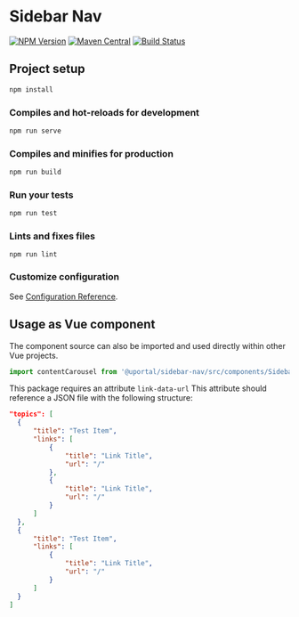 # Sidebar Nav

[![NPM Version](https://img.shields.io/npm/v/@uportal/user-profile-menu.svg)](https://www.npmjs.com/package/@uportal/user-profile-menu)
[![Maven Central](https://maven-badges.herokuapp.com/maven-central/org.webjars.npm/uportal__user-profile-menu/badge.svg)](https://maven-badges.herokuapp.com/maven-central/org.webjars.npm/uportal__user-profile-menu)
[![Build Status](https://travis-ci.org/uPortal-contrib/uPortal-web-components.svg?branch=master)](https://travis-ci.org/uPortal-contrib/uPortal-web-components)

## Project setup

```bash
npm install
```

### Compiles and hot-reloads for development

```bash
npm run serve
```

### Compiles and minifies for production

```bash
npm run build
```

### Run your tests

```bash
npm run test
```

### Lints and fixes files

```<span class="x x-first x-last">bash</span>
npm run lint
```

### Customize configuration

See [Configuration Reference](https://cli.vuejs.org/config/).

## Usage as Vue component

The component source can also be imported and used directly within other Vue projects.

```js
import contentCarousel from '@uportal/sidebar-nav/src/components/SidebarNav';
```

This package requires an attribute `link-data-url`
This attribute should reference a JSON file with the following structure:

```json
"topics": [
  {
      "title": "Test Item",
      "links": [
          {
              "title": "Link Title",
              "url": "/"
          },
          {
              "title": "Link Title",
              "url": "/"
          }
      ]
  },
  {
      "title": "Test Item",
      "links": [
          {
              "title": "Link Title",
              "url": "/"
          }
      ]
  }
]
```
